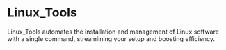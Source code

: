 # Linux_Tools
Linux_Tools automates the installation and management of Linux software with a single command, streamlining your setup and boosting efficiency.
